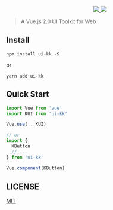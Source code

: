 
<p align="center">
  <a href="LICENSE">
    <img src="https://img.shields.io/badge/License-MIT-yellow.svg">
  </a>
  <a href="LICENSE">
    <img src="https://img.shields.io/badge/License-MIT-yellow.svg">
  </a>
</p>

> A Vue.js 2.0 UI Toolkit for Web

## Install
```shell
npm install ui-kk -S
```

or

```shell
yarn add ui-kk
```

## Quick Start
``` javascript
import Vue from 'vue'
import KUI from 'ui-kk'

Vue.use(...KUI)

// or
import {
  KButton
  // ...
} from 'ui-kk'

Vue.component(KButton)
```


## LICENSE
[MIT](https://zh.wikipedia.org/wiki/MIT%E8%A8%B1%E5%8F%AF%E8%AD%89)

